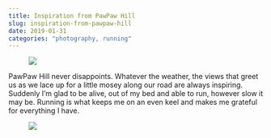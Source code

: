 ```yaml
---
title: Inspiration from PawPaw Hill
slug: inspiration-from-pawpaw-hill
date: 2019-01-31
categories: "photography, running"
---
```


<figure class="wp-block-image .border-image"><img src="https://res.cloudinary.com/dy6grlu8z/image/upload/v1558866466/exjs9tiem5gf3bcx7wcj.jpg"/></figure>



<p>PawPaw Hill never disappoints. Whatever the weather, the views that greet us as we lace up for a little mosey along our road are always inspiring. Suddenly I’m glad to be alive, out of my bed and able to run, however slow it may be.  Running is what keeps me on an even keel and makes me grateful for everything I have.</p>



<figure class="wp-block-image .border-image"><img src="https://res.cloudinary.com/dy6grlu8z/image/upload/v1558866467/dgvpqzxsuvvlu3xp7cvp.jpg"/></figure>


